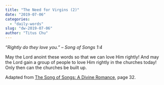 ```yaml
---
title: "The Need for Virgins (2)"
date: "2019-07-06"
categories: 
  - "daily-words"
slug: "dw-2019-07-06"
author: "Titus Chu"
---
```


_“Rightly do they love you.”_ _– Song of Songs 1:4_

May the Lord anoint these words so that we can love Him rightly! And may the Lord gain a group of people to love Him rightly in the churches today! Only then can the churches be built up.

Adapted from [The Song of Songs: A Divine Romance](/song-of-songs-dr), page 32.
